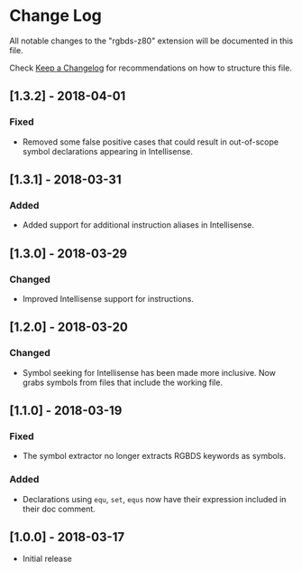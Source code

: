 # Change Log
All notable changes to the "rgbds-z80" extension will be documented in this file.

Check [Keep a Changelog](http://keepachangelog.com/) for recommendations on how to structure this file.

## [1.3.2] - 2018-04-01
### Fixed
- Removed some false positive cases that could result in out-of-scope symbol declarations appearing in Intellisense.

## [1.3.1] - 2018-03-31
### Added
- Added support for additional instruction aliases in Intellisense.

## [1.3.0] - 2018-03-29
### Changed
- Improved Intellisense support for instructions.

## [1.2.0] - 2018-03-20
### Changed
- Symbol seeking for Intellisense has been made more inclusive. Now grabs symbols from files that include the working file.

## [1.1.0] - 2018-03-19
### Fixed
- The symbol extractor no longer extracts RGBDS keywords as symbols.

### Added
- Declarations using `equ`, `set`, `equs` now have their expression included in their doc comment.

## [1.0.0] - 2018-03-17
- Initial release
